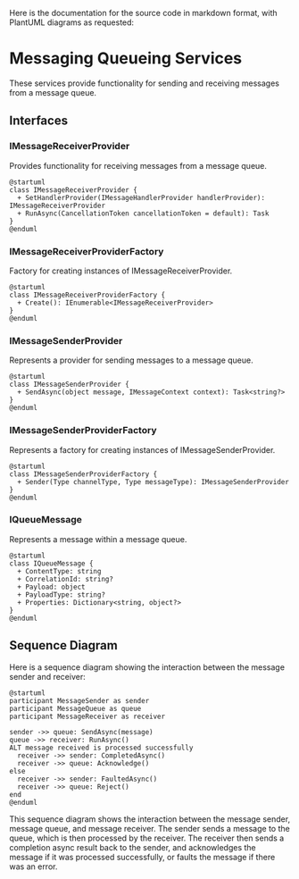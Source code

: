 Here is the documentation for the source code in markdown format, with PlantUML diagrams as requested:

# Messaging Queueing Services

These services provide functionality for sending and receiving messages from a message queue.

## Interfaces

### IMessageReceiverProvider

Provides functionality for receiving messages from a message queue.

```plantuml
@startuml
class IMessageReceiverProvider {
  + SetHandlerProvider(IMessageHandlerProvider handlerProvider): IMessageReceiverProvider
  + RunAsync(CancellationToken cancellationToken = default): Task
}
@enduml
```

### IMessageReceiverProviderFactory

Factory for creating instances of IMessageReceiverProvider.

```plantuml
@startuml
class IMessageReceiverProviderFactory {
  + Create(): IEnumerable<IMessageReceiverProvider>
}
@enduml
```

### IMessageSenderProvider

Represents a provider for sending messages to a message queue.

```plantuml
@startuml
class IMessageSenderProvider {
  + SendAsync(object message, IMessageContext context): Task<string?>
}
@enduml
```

### IMessageSenderProviderFactory

Represents a factory for creating instances of IMessageSenderProvider.

```plantuml
@startuml
class IMessageSenderProviderFactory {
  + Sender(Type channelType, Type messageType): IMessageSenderProvider
}
@enduml
```

### IQueueMessage

Represents a message within a message queue.

```plantuml
@startuml
class IQueueMessage {
  + ContentType: string
  + CorrelationId: string?
  + Payload: object
  + PayloadType: string?
  + Properties: Dictionary<string, object?>
}
@enduml
```

## Sequence Diagram

Here is a sequence diagram showing the interaction between the message sender and receiver:

```plantuml
@startuml
participant MessageSender as sender
participant MessageQueue as queue
participant MessageReceiver as receiver

sender ->> queue: SendAsync(message)
queue ->> receiver: RunAsync()
ALT message received is processed successfully
  receiver ->> sender: CompletedAsync()
  receiver ->> queue: Acknowledge()
else
  receiver ->> sender: FaultedAsync()
  receiver ->> queue: Reject()
end
@enduml
```

This sequence diagram shows the interaction between the message sender, message queue, and message receiver. The sender sends a message to the queue, which is then processed by the receiver. The receiver then sends a completion async result back to the sender, and acknowledges the message if it was processed successfully, or faults the message if there was an error.